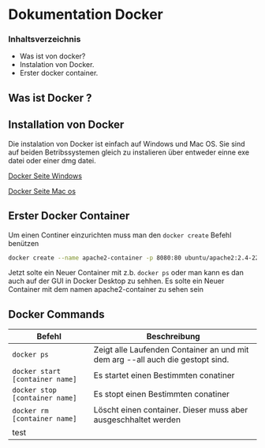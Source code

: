 # Dokumentation Docker

### Inhaltsverzeichnis

- Was ist von docker?
- Instalation von Docker.
- Erster docker container.

## Was ist Docker ?

## Installation von Docker

Die instalation von Docker ist einfach auf Windows und Mac OS.  Sie sind auf beiden Betribssystemen gleich zu instalieren über entweder einne exe datei oder einer dmg datei.

[Docker Seite Windows](https://docs.docker.com/desktop/install/windows-install/)

[Docker Seite Mac os](https://docs.docker.com/desktop/install/mac-install/)

## Erster Docker Container

Um einen Continer einzurichten muss man den `docker create` Befehl benützen

```sh
docker create --name apache2-container -p 8080:80 ubuntu/apache2:2.4-22.04_beta
```

Jetzt solte ein Neuer Container mit z.b. `docker ps` oder man kann es dan auch auf der GUI in Docker Desktop zu sehhen. Es solte ein Neuer Container mit dem namen apache2-container zu sehen sein

## Docker Commands

| Befehl | Beschreibung |
| ----------- | ----------- |
| `docker ps` | Zeigt alle Laufenden Container an und mit dem arg --all auch die gestopt sind. |
| `docker start [container name]` | Es startet einen Bestimmten conatiner|
| `docker stop [container name]` | Es stopt einen Bestimmten conatiner|
| `docker rm [container name]` | Löscht einen container. Dieser muss aber ausgeschhaltet werden |
| test||